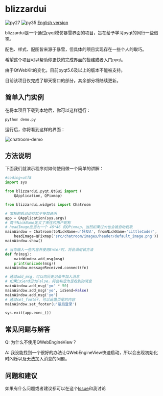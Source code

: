 # blizzardui

![py27][py27] ![py35][py35] [English version][english-version]

blizzardui是一个通过pyqt模仿暴雪界面的项目，旨在给予学习pyqt的同行一些借鉴。

配色、样式、配图皆来源于暴雪，但具体的项目实现存在一些个人的取巧。

希望这个项目可以帮助你更快的完成界面的搭建或者入门pyqt。

由于QtWebKit的变化，目前pyqt5.6及以上的版本不能被支持。

目前该项目仅完成了聊天窗口的部分，其余部分将陆续更新。

## 简单入门实例

在将本项目下载到本地后，你可以这样运行：

```python
python demo.py
```

运行后，你将看到这样的界面：

![chatroom-demo][chatroom-demo]

## 方法说明

下面我们就演示程序对如何使用做一个简单的讲解：

```python
#coding=utf8
import sys

from blizzardui.pyqt.QtGui import (
    QApplication, QPixmap)

from blizzardui.widgets import Chatroom

# 常规的启动动作就不多加说明
app = QApplication(sys.argv)
# 两个NickName定义了来往的用户昵称
# headImage应当为一个 46*46 的QPixmap，当然如果过大也会被自动截取
mainWindow = Chatroom(toNickName=u'好友A', fromNickName='LittleCoder',
    headImage=QPixmap('src/chatroom/images/header/default_image.png'))
mainWindow.show()

# 当你输入一些内容并使用Enter时，将会调用该方法
def fn(msg):
    mainWindow.add_msg(msg)
    print(unicode(msg))
mainWindow.messageReceived.connect(fn)

# 通过add_msg，可以向历史记录中加入消息
# 如果isSend设为False，将会判定为是收到的消息
mainWindow.add_msg('yo' * 50)
mainWindow.add_msg('yo', isSend=False)
mainWindow.add_msg('yo')
# 通过set_footer，可以设置页尾的内容
mainWindow.set_footer(u'最后登录')

sys.exit(app.exec_())
```

## 常见问题与解答

Q: 为什么不使用QWebEngineView？

A: 我没能找到一个很好的办法让QWebEngineView快速启动，所以会出现初始化时闪烁以及无法加入消息的问题。

## 问题和建议

如果有什么问题或者建议都可以在这个[Issue][issue#1]和我讨论

[py27]: https://img.shields.io/badge/python-2.7-ff69b4.svg
[py35]: https://img.shields.io/badge/python-3.5-red.svg
[english-version]: https://github.com/littlecodersh/blizzardui/blob/master/README_EN.md
[chatroom-demo]: http://7xrip4.com1.z0.glb.clouddn.com/blizzardui/chatroom-demo.png
[issue#1]: https://github.com/littlecodersh/blizzardui/issues/1
